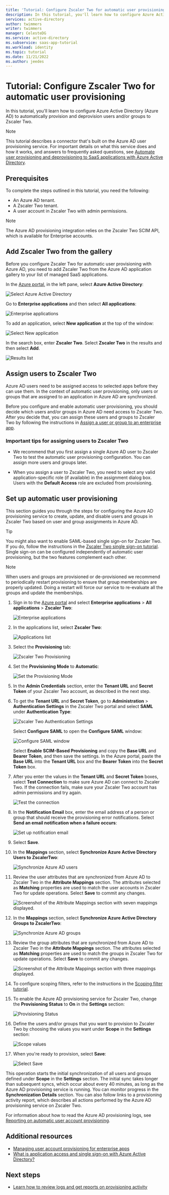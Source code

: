 ```yaml
---
title: 'Tutorial: Configure Zscaler Two for automatic user provisioning with Azure Active Directory'
description: In this tutorial, you'll learn how to configure Azure Active Directory to automatically provision and deprovision user accounts to Zscaler Two.
services: active-directory
author: twimmers
writer: twimmers
manager: CelesteDG
ms.service: active-directory
ms.subservice: saas-app-tutorial
ms.workload: identity
ms.topic: tutorial
ms.date: 11/21/2022
ms.author: jeedes
---
```


# Tutorial: Configure Zscaler Two for automatic user provisioning

In this tutorial, you'll learn how to configure Azure Active Directory (Azure AD) to automatically provision and deprovision users and/or groups to Zscaler Two.

> [!NOTE]
> This tutorial describes a connector that's built on the Azure AD user provisioning service. For important details on what this service does and how it works, and answers to frequently asked questions, see [Automate user provisioning and deprovisioning to SaaS applications with Azure Active Directory](../app-provisioning/user-provisioning.md).

## Prerequisites

To complete the steps outlined in this tutorial, you need the following:

* An Azure AD tenant.
* A Zscaler Two tenant.
* A user account in Zscaler Two with admin permissions.

> [!NOTE]
> The Azure AD provisioning integration relies on the Zscaler Two SCIM API, which is available for Enterprise accounts.

## Add Zscaler Two from the gallery

Before you configure Zscaler Two for automatic user provisioning with Azure AD, you need to add Zscaler Two from the Azure AD application gallery to your list of managed SaaS applications.

In the [Azure portal](https://portal.azure.com), in the left pane, select **Azure Active Directory**:

![Select Azure Active Directory](common/select-azuread.png)

Go to **Enterprise applications** and then select **All applications**:

![Enterprise applications](common/enterprise-applications.png)

To add an application, select **New application** at the top of the window:

![Select New application](common/add-new-app.png)

In the search box, enter **Zscaler Two**. Select **Zscaler Two** in the results and then select **Add**.

![Results list](common/search-new-app.png)

## Assign users to Zscaler Two

Azure AD users need to be assigned access to selected apps before they can use them. In the context of automatic user provisioning, only users or groups that are assigned to an application in Azure AD are synchronized.

Before you configure and enable automatic user provisioning, you should decide which users and/or groups in Azure AD need access to Zscaler Two. After you decide that, you can assign these users and groups to Zscaler Two by following the instructions in [Assign a user or group to an enterprise app](../manage-apps/assign-user-or-group-access-portal.md).

### Important tips for assigning users to Zscaler Two

* We recommend that you first assign a single Azure AD user to Zscaler Two to test the automatic user provisioning configuration. You can assign more users and groups later.

* When you assign a user to Zscaler Two, you need to select any valid application-specific role (if available) in the assignment dialog box. Users with the **Default Access** role are excluded from provisioning.

## Set up automatic user provisioning

This section guides you through the steps for configuring the Azure AD provisioning service to create, update, and disable users and groups in Zscaler Two based on user and group assignments in Azure AD.

> [!TIP]
> You might also want to enable SAML-based single sign-on for Zscaler Two. If you do, follow the instructions in the [Zscaler Two single sign-on tutorial](zscaler-two-tutorial.md). Single sign-on can be configured independently of automatic user provisioning, but the two features complement each other.

> [!NOTE]
> When users and groups are provisioned or de-provisioned we recommend to periodically restart provisioning to ensure that group memberships are properly updated. Doing a restart will force our service to re-evaluate all the groups and update the memberships. 

1. Sign in to the [Azure portal](https://portal.azure.com) and select **Enterprise applications** > **All applications** > **Zscaler Two**:

	![Enterprise applications](common/enterprise-applications.png)

2. In the applications list, select **Zscaler Two**:

	![Applications list](common/all-applications.png)

3. Select the **Provisioning** tab:

	![Zscaler Two Provisioning](./media/zscaler-two-provisioning-tutorial/provisioning-tab.png)

4. Set the **Provisioning Mode** to **Automatic**:

	![Set the Provisioning Mode](./media/zscaler-two-provisioning-tutorial/provisioning-credentials.png)

5. In the **Admin Credentials** section, enter the **Tenant URL** and **Secret Token** of your Zscaler Two account, as described in the next step.

6. To get the **Tenant URL** and **Secret Token**, go to **Administration** > **Authentication Settings** in the Zscaler Two portal and select **SAML** under **Authentication Type**:

	![Zscaler Two Authentication Settings](./media/zscaler-two-provisioning-tutorial/secret-token-1.png)

	Select **Configure SAML** to open the **Configure SAML** window:

	![Configure SAML window](./media/zscaler-two-provisioning-tutorial/secret-token-2.png)

	Select **Enable SCIM-Based Provisioning** and copy the **Base URL** and **Bearer Token**, and then save the settings. In the Azure portal, paste the **Base URL** into the **Tenant URL** box and the **Bearer Token** into the **Secret Token** box.

7. After you enter the values in the **Tenant URL** and **Secret Token** boxes, select **Test Connection** to make sure Azure AD can connect to Zscaler Two. If the connection fails, make sure your Zscaler Two account has admin permissions and try again.

	![Test the connection](./media/zscaler-two-provisioning-tutorial/test-connection.png)

8. In the **Notification Email** box, enter the email address of a person or group that should receive the provisioning error notifications. Select **Send an email notification when a failure occurs**:

	![Set up notification email](./media/zscaler-two-provisioning-tutorial/notification.png)

9. Select **Save**.

10. In the **Mappings** section, select **Synchronize Azure Active Directory Users to ZscalerTwo**:

	![Synchronize Azure AD users](./media/zscaler-two-provisioning-tutorial/user-mappings.png)

11. Review the user attributes that are synchronized from Azure AD to Zscaler Two in the **Attribute Mappings** section. The attributes selected as **Matching** properties are used to match the user accounts in Zscaler Two for update operations. Select **Save** to commit any changes.

	![Screenshot of the Attribute Mappings section with seven mappings displayed.](./media/zscaler-two-provisioning-tutorial/user-attribute-mappings.png)

12. In the **Mappings** section, select **Synchronize Azure Active Directory Groups to ZscalerTwo**:

	![Synchronize Azure AD groups](./media/zscaler-two-provisioning-tutorial/group-mappings.png)

13. Review the group attributes that are synchronized from Azure AD to Zscaler Two in the **Attribute Mappings** section. The attributes selected as **Matching** properties are used to match the groups in Zscaler Two for update operations. Select **Save** to commit any changes.

	![Screenshot of the Attribute Mappings section with three mappings displayed.](./media/zscaler-two-provisioning-tutorial/group-attribute-mappings.png)

14. To configure scoping filters, refer to the instructions in the [Scoping filter tutorial](../app-provisioning/define-conditional-rules-for-provisioning-user-accounts.md).

15. To enable the Azure AD provisioning service for Zscaler Two, change the **Provisioning Status** to **On** in the **Settings** section:

	![Provisioning Status](./media/zscaler-two-provisioning-tutorial/provisioning-status.png)

16. Define the users and/or groups that you want to provision to Zscaler Two by choosing the values you want under **Scope** in the **Settings** section:

	![Scope values](./media/zscaler-two-provisioning-tutorial/scoping.png)

17. When you're ready to provision, select **Save**:

	![Select Save](./media/zscaler-two-provisioning-tutorial/save-provisioning.png)

This operation starts the initial synchronization of all users and groups defined under **Scope** in the **Settings** section. The initial sync takes longer than subsequent syncs, which occur about every 40 minutes, as long as the Azure AD provisioning service is running. You can monitor progress in the **Synchronization Details** section. You can also follow links to a provisioning activity report, which describes all actions performed by the Azure AD provisioning service on Zscaler Two.

For information about how to read the Azure AD provisioning logs, see [Reporting on automatic user account provisioning](../app-provisioning/check-status-user-account-provisioning.md).

## Additional resources

* [Managing user account provisioning for enterprise apps](../app-provisioning/configure-automatic-user-provisioning-portal.md)
* [What is application access and single sign-on with Azure Active Directory?](../manage-apps/what-is-single-sign-on.md)

## Next steps

* [Learn how to review logs and get reports on provisioning activity](../app-provisioning/check-status-user-account-provisioning.md)

<!--Image references-->
[1]: ./media/zscaler-two-provisioning-tutorial/tutorial-general-01.png
[2]: ./media/zscaler-two-provisioning-tutorial/tutorial-general-02.png
[3]: ./media/zscaler-two-provisioning-tutorial/tutorial-general-03.png